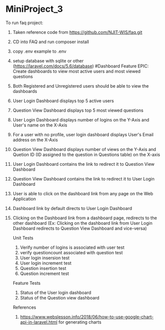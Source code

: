 # MiniProject_3

To run faq project:
1. Taken reference code from https://github.com/NJIT-WIS/faq.git
2. CD into FAQ and run composer install
3. copy .env example to .env
4. setup database with sqlite or other
   (https://laravel.com/docs/5.6/database)
#Dashboard Feature
EPIC: Create dashboards to view most active users and most viewed questions
1. Both Registered and Unregistered users should be able to view the dashboards
2. User Login Dashboard displays top 5 active users
3. Question View Dashboard displays top 5 most viewed questions
4. User Login Dashboard displays number of logins on the Y-Axis and User's name on the X-Axis
5. For a user with no profile, user login dashboard displays User's Email address on the X-Axis
6. Question View Dashboard displays number of views on the Y-Axis and Quetion ID (ID assigned to the question in Questions table) on the X-axis
7. User Login Dashboard contains the link to redirect it to Question View Dashboard
8. Question View Dashboard contains the link to redirect it to User Login Dashboard
9. User is able to click on the dashboard link from any page on the Web Application
10. Dashboard link by default directs to User Login Dashboard
11. Clicking on the Dashboard link from a dashboard page, redirects to the other dashboard (Ex: Clicking on the dashboard link from User Login Dashboard redirects to Question View Dashboard
     and vice-versa)
     
     Unit Tests
      
    1.  Verify number of logins is associated with user test
    2.  verify questioncount associated with question  test
    3. User login insersion test
    4.  User login increment test
    5. Question insertion test
    6. Question increment test
    
    Feature Tests
    
    1. Status of the User login dashboard
    2. Status of the Question view dashboard
    
    References
     1. https://www.webslesson.info/2018/06/how-to-use-google-chart-api-in-laravel.html
     for generating charts
    
    

